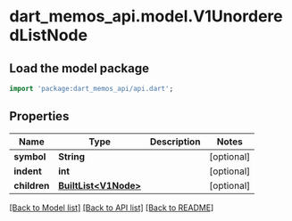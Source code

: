 # dart_memos_api.model.V1UnorderedListNode

## Load the model package
```dart
import 'package:dart_memos_api/api.dart';
```

## Properties
Name | Type | Description | Notes
------------ | ------------- | ------------- | -------------
**symbol** | **String** |  | [optional] 
**indent** | **int** |  | [optional] 
**children** | [**BuiltList&lt;V1Node&gt;**](V1Node.md) |  | [optional] 

[[Back to Model list]](../README.md#documentation-for-models) [[Back to API list]](../README.md#documentation-for-api-endpoints) [[Back to README]](../README.md)


